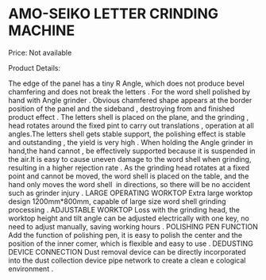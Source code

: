 # AMO-SEIKO LETTER CRINDING MACHINE

Price: Not available

Product Details:

The edge of the panel has a tiny R Angle, which does not produce bevel chamfering and does not break the letters
.
For the word shell polished by hand with Angle grinder
.
Obvious chamfered shape appears at the border position of the panel and the sideband
,
destroying from and finished product effect
.
The letters shell is placed on the plane, and the grinding
,
head rotates around the fixed pint to carry out translations
,
operation at all angles.The letters shell gets stable support, the polishing effect is stable and outstanding , the yield is very high
.
When holding the Angle grinder in hand,the hand cannot
,
be effectively supported because it is suspended in the air.It is easy to cause uneven damage to the word shell when grinding, resulting in a higher rejection rate
.
As the grinding head rotates at a fixed point and cannot be moved, the word shell is placed on the table, and the hand only moves the word shell  in directions, so there will be no accident such as grinder injury
.
LARGE OPERATING WORKTOP
Extra large worktop design 1200mm*800mm, capable of large size word shell grinding processing
.
ADJUSTABLE WORKTOP
Loss with the grinding head, the worktop height and tilt angle can be adjusted electrically with one key, no need to adjust manually, saving working hours
.
POLISHING PEN FUNCTION
Add the function of polishing pen, it is easy to polish the center and the position of the inner comer, which is flexible and easy to use
.
DEDUSTING DEVICE CONNECTION
Dust removal device can be directly incorporated into the dust collection device pipe network to create
a clean e
cological environment
.